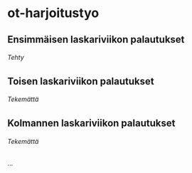 # ot-harjoitustyo
## Ensimmäisen laskariviikon palautukset
###### Tehty
## Toisen laskariviikon palautukset
###### Tekemättä
## Kolmannen laskariviikon palautukset
###### Tekemättä

...

